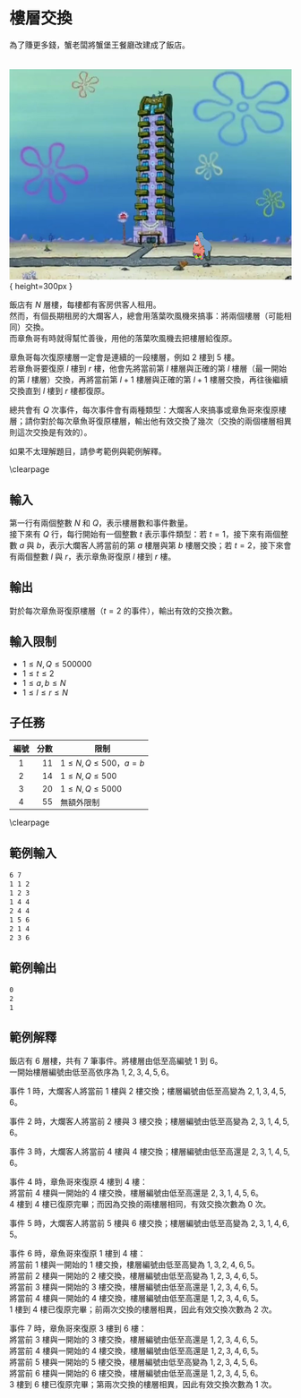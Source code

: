 # 樓層交換


為了賺更多錢，蟹老闆將蟹堡王餐廳改建成了飯店。

　　　　　　　　　　　　　　　![](image.png){ height=300px }

飯店有 $N$ 層樓，每樓都有客房供客人租用。  
然而，有個長期租房的大爛客人，總會用落葉吹風機來搞事：將兩個樓層（可能相同）交換。  
而章魚哥有時就得幫忙善後，用他的落葉吹風機去把樓層給復原。

章魚哥每次復原樓層一定會是連續的一段樓層，例如 $2$ 樓到 $5$ 樓。  
若章魚哥要復原 $l$ 樓到 $r$ 樓，他會先將當前第 $l$ 樓層與正確的第 $l$ 樓層（最一開始的第 $l$ 樓層）交換，再將當前第 $l+1$ 樓層與正確的第 $l+1$ 樓層交換，再往後繼續交換直到 $l$ 樓到 $r$ 樓都復原。

總共會有 $Q$ 次事件，每次事件會有兩種類型：大爛客人來搞事或章魚哥來復原樓層；請你對於每次章魚哥復原樓層，輸出他有效交換了幾次（交換的兩個樓層相異則這次交換是有效的）。

如果不太理解題目，請參考範例與範例解釋。

\clearpage

## 輸入
第一行有兩個整數 $N$ 和 $Q$，表示樓層數和事件數量。  
接下來有 $Q$ 行，每行開始有一個整數 $t$ 表示事件類型：若 $t = 1$，接下來有兩個整數 $a$ 與 $b$，表示大爛客人將當前的第 $a$ 樓層與第 $b$ 樓層交換；若 $t = 2$，接下來會有兩個整數 $l$ 與 $r$，表示章魚哥復原 $l$ 樓到 $r$ 樓。  

## 輸出
對於每次章魚哥復原樓層（$t = 2$ 的事件），輸出有效的交換次數。  

## 輸入限制
 - $1 \leq N, Q \leq 500000$
 - $1 \leq t\leq 2$
 - $1 \leq a, b \leq N$
 - $1 \leq l \leq r \leq N$

## 子任務
| 編號 | 分數 |    限制    |
| :---: | ---: | ---------- |
|  1  | 11 | $1 \leq N, Q \leq 500$，$a = b$ |
|  2  | 14 | $1 \leq N, Q \leq 500$ |
|  3  | 20 | $1 \leq N, Q \leq 5000$ |
|  4  | 55 | 無額外限制 |

\clearpage

## 範例輸入
```
6 7
1 1 2
1 2 3
1 4 4
2 4 4
1 5 6
2 1 4
2 3 6
```

## 範例輸出
```
0
2
1
```

## 範例解釋
飯店有 $6$ 層樓，共有 $7$ 筆事件。將樓層由低至高編號 $1$ 到 $6$。  
一開始樓層編號由低至高依序為 $1,2,3,4,5,6$。

事件 $1$ 時，大爛客人將當前 $1$ 樓與 $2$ 樓交換；樓層編號由低至高變為 $2,1,3,4,5,6$。

事件 $2$ 時，大爛客人將當前 $2$ 樓與 $3$ 樓交換；樓層編號由低至高變為 $2,3,1,4,5,6$。

事件 $3$ 時，大爛客人將當前 $4$ 樓與 $4$ 樓交換；樓層編號由低至高還是 $2,3,1,4,5,6$。

事件 $4$ 時，章魚哥來復原 $4$ 樓到 $4$ 樓：  
將當前 $4$ 樓與一開始的 $4$ 樓交換，樓層編號由低至高還是 $2,3,1,4,5,6$。  
$4$ 樓到 $4$ 樓已復原完畢；而因為交換的兩樓層相同，有效交換次數為 $0$ 次。

事件 $5$ 時，大爛客人將當前 $5$ 樓與 $6$ 樓交換；樓層編號由低至高變為 $2,3,1,4,6,5$。

事件 $6$ 時，章魚哥來復原 $1$ 樓到 $4$ 樓：  
將當前 $1$ 樓與一開始的 $1$ 樓交換，樓層編號由低至高變為 $1,3,2,4,6,5$。  
將當前 $2$ 樓與一開始的 $2$ 樓交換，樓層編號由低至高變為 $1,2,3,4,6,5$。  
將當前 $3$ 樓與一開始的 $3$ 樓交換，樓層編號由低至高還是 $1,2,3,4,6,5$。  
將當前 $4$ 樓與一開始的 $4$ 樓交換，樓層編號由低至高還是 $1,2,3,4,6,5$。  
$1$ 樓到 $4$ 樓已復原完畢；前兩次交換的樓層相異，因此有效交換次數為 $2$ 次。

事件 $7$ 時，章魚哥來復原 $3$ 樓到 $6$ 樓：  
將當前 $3$ 樓與一開始的 $3$ 樓交換，樓層編號由低至高還是 $1,2,3,4,6,5$。  
將當前 $4$ 樓與一開始的 $4$ 樓交換，樓層編號由低至高還是 $1,2,3,4,6,5$。  
將當前 $5$ 樓與一開始的 $5$ 樓交換，樓層編號由低至高變為 $1,2,3,4,5,6$。  
將當前 $6$ 樓與一開始的 $6$ 樓交換，樓層編號由低至高還是 $1,2,3,4,5,6$。  
$3$ 樓到 $6$ 樓已復原完畢；第兩次交換的樓層相異，因此有效交換次數為 $1$ 次。